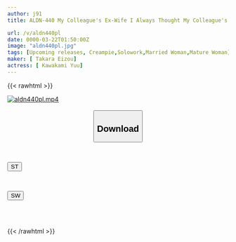 ```yaml
---
author: j91
title: ALDN-440 My Colleague's Ex-Wife I Always Thought My Colleague's Wife Was Nice, But After We Broke Up, She Turned Out To Be An Extremely Horny Wife Who Wanted Me To Cum Inside Her Every Time... Yu Kawakami

url: /v/aldn440pl
date: 0000-03-22T01:50:00Z
image: "aldn440pl.jpg"
tags: [Upcoming releases, Creampie,Solowork,Married Woman,Mature Woman]
maker: [ Takara Eizou]
actress: [ Kawakami Yuu]
---
```



{{< rawhtml >}}

<div class="video" data-videoid="pending_link_2.html">
    <a href="javascript:;">
        <img src="/v/aldn440pl/aldn440pl.jpg" width="WIDTH" height="HEIGHT" alt="aldn440pl.mp4" loading="lazy">
    </a>
</div>

<script type="text/javascript" src="https://j91.asia/asset/on-demand-pend.js"></script>

<br>
  <link rel="stylesheet" href="https://j91.asia/asset/bs5.css">
  
  <center>
  <button class="btn btn-primary" type="button" data-bs-toggle="collapse" data-bs-target=".multi-collapse" aria-expanded="false" aria-controls="multiCollapseExample1 multiCollapseExample2"><h2>Download</h2></button></center>
</p>
<div class="row">
  <div class="col">
    <div class="collapse multi-collapse" id="multiCollapseExample1">
      <div class="card card-body">
	      	      <br>
<div class="buttons">  
<p><a href="https://j91.asia/pending_link_2.html" target="_blank"><button class="btn-hover color-3"><i class="fa fa-download"></i> ST</button></a></p></div>
    </div>
  </div>
</div>
  <div class="col">
    <div class="collapse multi-collapse" id="multiCollapseExample2">
      <div class="card card-body">
	      <br>
<div class="buttons">
<p><a href="https://j91.asia/pending_link_2.html" target="_blank"><button class="btn-hover color-2"><i class="fa fa-download"></i> SW</button></a></p></div>
<br><br>
      </div>
    </div>
  </div>
</div>

{{< /rawhtml >}}